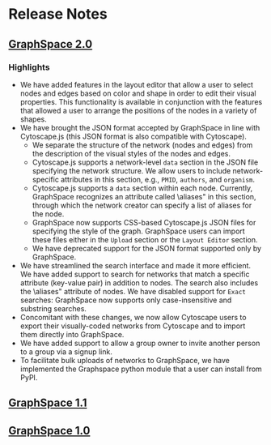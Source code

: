 # Release Notes

## [GraphSpace 2.0]()

### Highlights

- We have added features in the layout editor that allow a user to select nodes and edges based
on color and shape in order to edit their visual properties. This functionality is available in
conjunction with the features that allowed a user to arrange the positions of the nodes in a
variety of shapes.
- We have brought the JSON format accepted by GraphSpace in line with Cytoscape.js (this JSON format is also compatible with Cytoscape).
    - We separate the structure of the network (nodes and edges) from the description of the visual styles of the nodes and edges.
    - Cytoscape.js supports a network-level ``data`` section in the JSON file specifying the network structure. We allow users to include network-specific attributes in this section, e.g., ``PMID``, ``authors``, and ``organism``.
    - Cytoscape.js supports a ``data`` section within each node. Currently, GraphSpace recognizes an attribute called \aliases" in this section, through which the network creator can specify a list of aliases for the node.
    - GraphSpace now supports CSS-based Cytoscape.js JSON files for specifying the style of the graph. GraphSpace users can import these files either in the ``Upload`` section or the ``Layout Editor`` section.
    - We have deprecated support for the JSON format supported only by GraphSpace.
- We have streamlined the search interface and made it more efficient. We have added support to search for networks that match a specific attribute (key-value pair) in addition to nodes. The search also includes the \aliases" attribute of nodes. We have disabled support for ``Exact`` searches: GraphSpace now supports only case-insensitive and substring searches.
- Concomitant with these changes, we now allow Cytoscape users to export their visually-coded networks from Cytoscape and to import them directly into GraphSpace.
- We have added support to allow a group owner to invite another person to a group via a signup link.
- To facilitate bulk uploads of networks to GraphSpace, we have implemented the Graphspace python module that a user can install from PyPI.



## [GraphSpace 1.1](https://github.com/Murali-group/GraphSpace/releases/tag/v1.0)

## [GraphSpace 1.0]()
